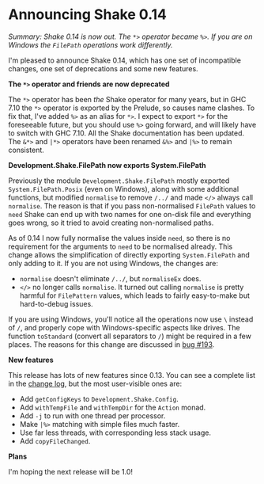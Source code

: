 # Announcing Shake 0.14

_Summary: Shake 0.14 is now out. The `*>` operator became `%>`. If you are on Windows the `FilePath` operations work differently._

I'm pleased to announce Shake 0.14, which has one set of incompatible changes, one set of deprecations and some new features.

**The `*>` operator and friends are now deprecated**

The `*>` operator has been _the_ Shake operator for many years, but in GHC 7.10 the `*>` operator is exported by the Prelude, so causes name clashes. To fix that, I've added `%>` as an alias for `*>`. I expect to export `*>` for the foreseeable future, but you should use `%>` going forward, and will likely have to switch with GHC 7.10. All the Shake documentation has been updated. The `&*>` and `|*>` operators have been renamed `&%>` and `|%>` to remain consistent.

**Development.Shake.FilePath now exports System.FilePath**

Previously the module `Development.Shake.FilePath` mostly exported `System.FilePath.Posix` (even on Windows), along with some additional functions, but modified `normalise` to remove `/../` and made `</>` always call `normalise`. The reason is that if you pass non-normalised `FilePath` values to `need` Shake can end up with two names for one on-disk file and everything goes wrong, so it tried to avoid creating non-normalised paths.

As of 0.14 I now fully normalise the values inside `need`, so there is no requirement for the arguments to `need` to be normalised already. This change allows the simplification of directly exporting `System.FilePath` and only adding to it. If you are not using Windows, the changes are:

* `normalise` doesn't eliminate `/../`, but `normaliseEx` does.
* `</>` no longer calls `normalise`. It turned out calling `normalise` is pretty harmful for `FilePattern` values, which leads to fairly easy-to-make but hard-to-debug issues.

If you are using Windows, you'll notice all the operations now use `\` instead of `/`, and properly cope with Windows-specific aspects like drives. The function `toStandard` (convert all separators to `/`) might be required in a few places. The reasons for this change are discussed in [bug #193](https://github.com/ndmitchell/shake/issues/193).

**New features**

This release has lots of new features since 0.13. You can see a complete list in the [change log](https://github.com/ndmitchell/shake/blob/master/CHANGES.txt), but the most user-visible ones are:

* Add `getConfigKeys` to `Development.Shake.Config`.
* Add `withTempFile` and `withTempDir` for the `Action` monad.
* Add `-j` to run with one thread per processor.
* Make `|%>` matching with simple files much faster.
* Use far less threads, with corresponding less stack usage.
* Add `copyFileChanged`.

**Plans**

I'm hoping the next release will be 1.0!
